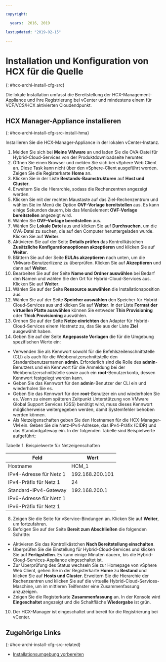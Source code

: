 ```yaml
---

copyright:

  years:  2016, 2019

lastupdated: "2019-02-15"

---
```

# Installation und Konfiguration von HCX für die Quelle
{: #hcx-archi-install-cfg-src}

Die lokale Installation umfasst die Bereitstellung der HCX-Management-Appliance und ihre Registrierung bei vCenter und mindestens einem für VCF/VCS/HCX aktivierten Cloudendpunkt.

## HCX Manager-Appliance installieren
{: #hcx-archi-install-cfg-src-install-hma}

Installieren Sie die HCX-Manager-Appliance in der lokalen vCenter-Instanz.

1. Melden Sie sich bei **Meine VMware** an und laden Sie die OVA-Datei für Hybrid-Cloud-Services von der Produktdownloadseite herunter.
2. Öffnen Sie einen Browser und melden Sie sich bei vSphere Web Client an. Diese Task kann nicht über den vSphere-Client ausgeführt werden. Zeigen Sie die Registerkarte **Home** an.
3. Klicken Sie in der Liste **Bestands-Baumstrukturen** auf **Host und Cluster**.
4. Erweitern Sie die Hierarchie, sodass die Rechenzentren angezeigt werden.
5. Klicken Sie mit der rechten Maustaste auf das Ziel-Rechenzentrum und wählen Sie im Menü die Option **OVF-Vorlage bereitstellen** aus. Es kann einige Sekunden dauern, bis das Menüelement **OVF-Vorlage bereitstellen** angezeigt wird.
6. Wählen Sie **OVF-Vorlage bereitstellen** aus.
  1. Wählen Sie **Lokale Datei** aus und klicken Sie auf **Durchsuchen**, um die OVA-Datei zu suchen, die auf den Computer heruntergeladen wurde. Klicken Sie auf **Weiter**.
  2. Aktivieren Sie auf der Seite **Details prüfen** das Kontrollkästchen **Zusätzliche Konfigurationsoptionen akzeptieren** und klicken Sie auf **Weiter**.
  3. Blättern Sie auf der Seite **EULAs akzeptieren** nach unten, um die VMware-Benutzerlizenz zu überprüfen. Klicken Sie auf **Akzeptieren** und dann auf **Weiter**.
  4. Bearbeiten Sie auf der Seite **Name und Ordner auswählen** bei Bedarf den Namen und wählen Sie den Ort für Hybrid-Cloud-Services aus. Klicken Sie auf **Weiter**.
  5. Wählen Sie auf der Seite **Ressource auswählen** die Installationsposition aus.
  6. Wählen Sie auf der Seite **Speicher auswählen** den Speicher für Hybrid-Cloud-Services aus und klicken Sie auf **Weiter**. In der Liste **Format der virtuellen Platte auswählen** können Sie entweder **Thin Provisioning** oder **Thick Provisioning** auswählen.
  7. Ordnen Sie auf der Seite **Netze einrichten** den Adapter für Hybrid-Cloud-Services einem Hostnetz zu, das Sie aus der Liste **Ziel** ausgewählt haben.
7. Geben Sie auf der Seite **Angepasste Vorlagen** die für die Umgebung spezifischen Werte ein:
  * Verwenden Sie als Kennwort sowohl für die Befehlszeilenschnittstelle (CLI) als auch für die Webbenutzerschnittstelle den Standardbenutzernamen **admin**. Erforderlich sind die Rolle des **admin**-Benutzers und ein Kennwort für die Anmeldung bei der Webbenutzerschnittstelle sowie auch ein **root**-Benutzerkonto, dessen Kennwort festgelegt werden kann.
  * Geben Sie das Kennwort für den **admin**-Benutzer der CLI ein und wiederholen Sie es.
  * Geben Sie das Kennwort für den **root**-Benutzer ein und wiederholen Sie es. Wenn zu einem späteren Zeitpunkt Unterstützung von VMware Global Support Services (GSS) benötigt wird, muss dieses Kennwort möglicherweise weitergegeben werden, damit Systemfehler behoben werden können.
  * Als Netzeigenschaften geben Sie den Hostnamen für die HCX-Manager-VM ein. Geben Sie die Netz-IPv4-Adresse, das IPv4-Präfix (CIDR) und das Standardgateway ein. In der folgenden Tabelle sind Beispielwerte aufgeführt:

Tabelle 1. Beispielwerte für Netzeigenschaften

| Feld                    | Wert           |
|--------------------------|-----------------|
| Hostname                 | HCM_1           |
| IPv4-Adresse für Netz 1   | 192.168.200.101 |
| IPv4-Präfix für Netz 1    | 24              |
| Standard-IPv4-Gateway     | 192.168.200.1   |
| IPv6-Adresse für Netz 1   |                 |
| IPv6-Präfix für Netz 1    |                 |

8. Zeigen Sie die Seite für vService-Bindungen an. Klicken Sie auf **Weiter**, um fortzufahren.
9. Befolgen Sie auf der Seite **Bereit zum Abschließen** die folgenden Schritte:
  * Aktivieren Sie das Kontrollkästchen **Nach Bereitstellung einschalten**.
  * Überprüfen Sie die Einstellung für Hybrid-Cloud-Services und klicken Sie auf **Fertigstellen**. Es kann einige Minuten dauern, bis die Hybrid-Cloud-Services-Appliance eingeschaltet ist.
  * Zur Überprüfung des Status wechseln Sie zur Homepage von vSphere Web Client, gehen Sie in der Registerkarte **Home** zu **Bestand** und klicken Sie auf **Hosts und Cluster**. Erweitern Sie die Hierarchie der Rechenzentren und klicken Sie auf die virtuelle Hybrid-Cloud-Services-Maschine, um im mittleren Teilfenster eine Zusammenfassung anzuzeigen.
  * Zeigen Sie die Registerkarte **Zusammenfassung** an. In der Konsole wird **Eingeschaltet** angezeigt und die Schaltfläche **Wiedergabe** ist grün.
10. Der HCX-Manager ist eingeschaltet und bereit für die Registrierung bei vCenter.

## Zugehörige Links
{: #hcx-archi-install-cfg-src-related}

* [Installationsumgebung vorbereiten](/docs/services/vmwaresolutions/archiref/hcx-archi?topic=vmware-solutions-hcx-archi-prep-install)
